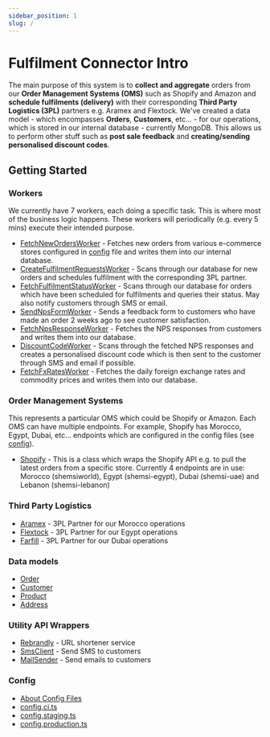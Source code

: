 ```yaml
---
sidebar_position: 1
slug: /
---
```


# Fulfilment Connector Intro

The main purpose of this system is to **collect and aggregate** orders from our **Order Management Systems (OMS)** such as Shopify and Amazon and **schedule fulfilments (delivery)** with their corresponding **Third Party Logistics (3PL)** partners e.g. Aramex and Flextock. We've created a data model - which encompasses **Orders**, **Customers**, etc... - for our operations, which is stored in our internal database - currently MongoDB. This allows us to perform other stuff such as **post sale feedback** and **creating/sending personalised discount codes**.

## Getting Started
### Workers
We currently have 7 workers, each doing a specific task. This is where most of the business logic happens. These workers will periodically (e.g. every 5 mins) execute their intended purpose. 
- [FetchNewOrdersWorker](workers/FetchNewOrdersWorker) - Fetches new orders from various e-commerce stores configured in [config](#config) file and writes them into our internal database.
- [CreateFulfilmentRequestsWorker](workers/CreateFulfilmentRequestsWorker) - Scans through our database for new orders and schedules fulfilment with the corresponding 3PL partner.
- [FetchFulfilmentStatusWorker](workers/FetchFulfilmentStatusWorker) - Scans through our database for orders which have been scheduled for fulfilments and queries their status. May also notify customers through SMS or email.
- [SendNpsFormWorker](workers/SendNpsFormWorker) - Sends a feedback form to customers who have made an order 2 weeks ago to see customer satisfaction.
- [FetchNpsResponseWorker](workers/FetchNpsResponseWorker) - Fetches the NPS responses from customers and writes them into our database.
- [DiscountCodeWorker](workers/DiscountCodeWorker) - Scans through the fetched NPS responses and creates a personalised discount code which is then sent to the customer through SMS and email if possible.
- [FetchFxRatesWorker](workers/FetchFxRatesWorker) - Fetches the daily foreign exchange rates and commodity prices and writes them into our database.
### Order Management Systems
This represents a particular OMS which could be Shopify or Amazon. Each OMS can have multiple endpoints. For example, Shopify has Morocco, Egypt, Dubai, etc... endpoints which are configured in the config files (see [config](#config)).
- [Shopify](OMS/shopify-OMS) - This is a class which wraps the Shopify API e.g. to pull the latest orders from a specific store. Currently 4 endpoints are in use: Morocco (shemsiworld), Egypt (shemsi-egypt), Dubai (shemsi-uae) and Lebanon (shemsi-lebanon)
### Third Party Logistics
- [Aramex](pl3/aramex) - 3PL Partner for our Morocco operations
- [Flextock](pl3/flextock) - 3PL Partner for our Egypt operations
- [Farfill](pl3/farfill) - 3PL Partner for our Dubai operations
### Data models
- [Order](data-models/order)
- [Customer](data-models/customer)
- [Product](data-models/product)
- [Address](data-models/address)
### Utility API Wrappers
- [Rebrandly](wrappers/rebrandly) - URL shortener service
- [SmsClient](wrappers/smsClient) - Send SMS to customers
- [MailSender](wrappers/mailSender) - Send emails to customers
### Config
- [About Config Files](config/about)
- [config.ci.ts](config/config-ci)
- [config.staging.ts](config/config-staging)
- [config.production.ts](config/config-production)

[//]: # (### What you'll need)

[//]: # ()
[//]: # (- [Node.js]&#40;https://nodejs.org/en/download/&#41; version 16.14 or above:)

[//]: # (  - When installing Node.js, you are recommended to check all checkboxes related to dependencies.)

[//]: # ()
[//]: # (## Generate a new site)

[//]: # ()
[//]: # (Generate a new Docusaurus site using the **classic template**.)

[//]: # ()
[//]: # (The classic template will automatically be added to your project after you run the command:)

[//]: # ()
[//]: # (```bash)

[//]: # (npm init docusaurus@latest my-website classic)

[//]: # (```)

[//]: # ()
[//]: # (You can type this command into Command Prompt, Powershell, Terminal, or any other integrated terminal of your code editor.)

[//]: # ()
[//]: # (The command also installs all necessary dependencies you need to run Docusaurus.)

[//]: # ()
[//]: # (## Start your site)

[//]: # ()
[//]: # (Run the development server:)

[//]: # ()
[//]: # (```bash)

[//]: # (cd my-website)

[//]: # (npm run start)

[//]: # (```)

[//]: # ()
[//]: # (The `cd` command changes the directory you're working with. In order to work with your newly created Docusaurus site, you'll need to navigate the terminal there.)

[//]: # ()
[//]: # (The `npm run start` command builds your website locally and serves it through a development server, ready for you to view at http://localhost:3000/.)

[//]: # ()
[//]: # (Open `docs/intro.md` &#40;this page&#41; and edit some lines: the site **reloads automatically** and displays your changes.)
